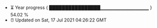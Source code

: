 - ⏳ Year progress { ████████████████▁▁▁▁▁▁▁▁▁▁▁▁▁▁ } 54.02 %
- ⏰ Updated on Sat, 17 Jul 2021 04:26:22 GMT


